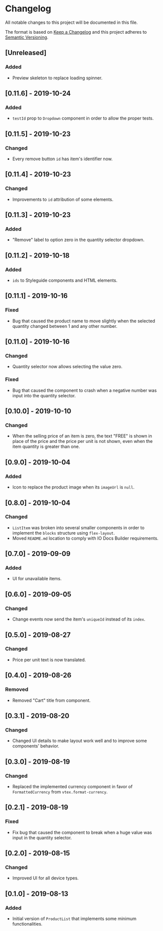 # Changelog

All notable changes to this project will be documented in this file.

The format is based on [Keep a Changelog](http://keepachangelog.com/en/1.0.0/)
and this project adheres to [Semantic Versioning](http://semver.org/spec/v2.0.0.html).

## [Unreleased]

### Added

- Preview skeleton to replace loading spinner.

## [0.11.6] - 2019-10-24

### Added

- `testId` prop to `Dropdown` component in order to allow the proper tests.

## [0.11.5] - 2019-10-23

### Changed

- Every remove button `id` has item's identifier now.

## [0.11.4] - 2019-10-23

### Changed

- Improvements to `id` attribution of some elements.

## [0.11.3] - 2019-10-23

### Added

- "Remove" label to option zero in the quantity selector dropdown.

## [0.11.2] - 2019-10-18

### Added

- `ids` to Styleguide components and HTML elements.

## [0.11.1] - 2019-10-16

### Fixed

- Bug that caused the product name to move slightly when the selected quantity changed between 1 and any other number.

## [0.11.0] - 2019-10-16

### Changed

- Quantity selector now allows selecting the value zero.

### Fixed

- Bug that caused the component to crash when a negative number was input into the quantity selector.

## [0.10.0] - 2019-10-10

### Changed

- When the selling price of an item is zero, the text "FREE" is shown in place of the price and the price per unit is not shown, even when the item quantity is greater than one.

## [0.9.0] - 2019-10-04

### Added

- Icon to replace the product image when its `imageUrl` is `null`.

## [0.8.0] - 2019-10-04

### Changed

- `ListItem` was broken into several smaller components in order to implement the `blocks` structure using `flex-layout`.
- Moved `README.md` location to comply with IO Docs Builder requirements.

## [0.7.0] - 2019-09-09

### Added

- UI for unavailable items.

## [0.6.0] - 2019-09-05

### Changed

- Change events now send the item's `uniqueId` instead of its `index`.

## [0.5.0] - 2019-08-27

### Changed

- Price per unit text is now translated.

## [0.4.0] - 2019-08-26

### Removed

- Removed "Cart" title from component.

## [0.3.1] - 2019-08-20

### Changed

- Changed UI details to make layout work well and to improve some components' behavior.

## [0.3.0] - 2019-08-19

### Changed

- Replaced the implemented currency component in favor of `FormattedCurrency` from `vtex.format-currency`.

## [0.2.1] - 2019-08-19

### Fixed

- Fix bug that caused the component to break when a huge value was input in the quantity selector.

## [0.2.0] - 2019-08-15

### Changed

- Improved UI for all device types.

## [0.1.0] - 2019-08-13

### Added

- Initial version of `ProductList` that implements some minimum functionalities.
